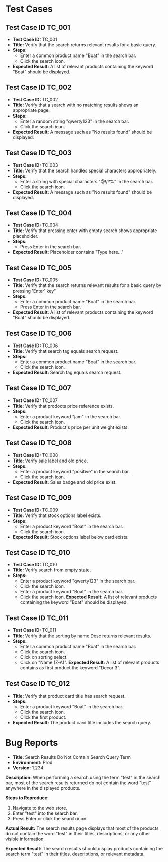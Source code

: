 # Test Cases

## Test Case ID TC_001

- **Test Case ID:** TC_001
- **Title:** Verify that the search returns relevant results for a basic query.
- **Steps:**
  - Enter a common product name "Boat" in the search bar.
  - Click the search icon.
- **Expected Result:** A list of relevant products containing the keyword "Boat" should be displayed.

## Test Case ID TC_002

- **Test Case ID:** TC_002
- **Title:** Verify that a search with no matching results shows an appropriate page.
- **Steps:**
  - Enter a random string "qwerty123" in the search bar.
  - Click the search icon.
- **Expected Result:** A message such as "No results found" should be displayed.

## Test Case ID TC_003

- **Test Case ID:** TC_003
- **Title:** Verify that the search handles special characters appropriately.
- **Steps:**
  - Enter a string with special characters "@!/?%" in the search bar.
  - Click the search icon.
- **Expected Result:** A message such as "No results found" should be displayed.

## Test Case ID TC_004

- **Test Case ID:** TC_004
- **Title:** Verify that pressing enter with empty search shows appropriate placeholder.
- **Steps:**
  - Press Enter in the search bar.
- **Expected Result:** Placeholder contains "Type here..."

## Test Case ID TC_005

- **Test Case ID:** TC_005
- **Title:** Verify that the search returns relevant results for a basic query by pressing 'Enter' key"
- **Steps:**
  - Enter a common product name "Boat" in the search bar.
  - Press Enter in the search bar.
- **Expected Result:** A list of relevant products containing the keyword "Boat" should be displayed.

## Test Case ID TC_006

- **Test Case ID:** TC_006
- **Title:** Verify that search tag equals search request.
- **Steps:**
  - Enter a common product name "Boat" in the search bar.
  - Click the search icon.
- **Expected Result:** Search tag equals search request.

## Test Case ID TC_007

- **Test Case ID:** TC_007
- **Title:** Verify that prodocts price reference exists.
- **Steps:**
  - Enter a product keyword "jam" in the search bar.
  - Click the search icon.
- **Expected Result:** Product's price per unit weight exists.

## Test Case ID TC_008

- **Test Case ID:** TC_008
- **Title:** Verify sale label and old price.
- **Steps:**
  - Enter a product keyword "positive" in the search bar.
  - Click the search icon.
- **Expected Result:** Sales badge and old price exist.

## Test Case ID TC_009

- **Test Case ID:** TC_009
- **Title:** Verify that stock options label exists.
- **Steps:**
  - Enter a product keyword "Boat" in the search bar.
  - Click the search icon.
- **Expected Result:** Stock options label below card exists. 

## Test Case ID TC_010

- **Test Case ID:** TC_010
- **Title:** Verify search from empty state.
- **Steps:**
  - Enter a product keyword "qwerty123" in the search bar.
  - Click the search icon.
  - Enter a product keyword "Boat" in the search bar.
  - Click the search icon.
**Expected Result:** A list of relevant products containing the keyword "Boat" should be displayed.

## Test Case ID TC_011

- **Test Case ID:** TC_011
- **Title:** Verify that the sorting by name Desc returns relevant results.
- **Steps:**
  - Enter a common product name "Boat" in the search bar.
  - Click the search icon.
  - Click on sorting select.
  - Click on "Name (Z-A)".
**Expected Result:**  A list of relevant products contains as first product the keyword "Decor 3".


## Test Case ID TC_012

- **Title:** Verify that product card title has search request.
- **Steps:**
  - Enter a product keyword "Boat" in the search bar.
  - Click the search icon.
  - Click the first product.
- **Expected Result:** The product card title includes the search query.

# Bug Reports

- **Title:** Search Results Do Not Contain Search Query Term
- **Environment:** Prod
- **Version:** 1.234

**Description:**
When performing a search using the term "test" in the search bar, most of the search results returned do not contain the word "test" anywhere in the displayed products.

**Steps to Reproduce:**
1. Navigate to the web store.
2. Enter "test" into the search bar.
3. Press Enter or click the search icon.

**Actual Result:**
The search results page displays that most of the products do not contain the word "test" in their titles, descriptions, or any other visible information.

**Expected Result:**
The search results should display products containing the search term "test" in their titles, descriptions, or relevant metadata.
